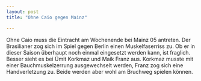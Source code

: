 ```yaml
---
layout: post
title: "Ohne Caio gegen Mainz"

---
```


Ohne Caio muss die Eintracht am Wochenende bei Mainz 05 antreten. Der Brasilianer zog sich im Spiel gegen Berlin einen Muskelfaserriss zu. Ob er in dieser Saison überhaupt noch einmal eingesetzt werden kann, ist fraglich. Besser sieht es bei Ümit Korkmaz und Maik Franz aus. Korkmaz musste mit einer Bauchmuskelzerrung ausgewechselt werden, Franz zog sich eine Handverletzung zu. Beide werden aber wohl am Bruchweg spielen können.


